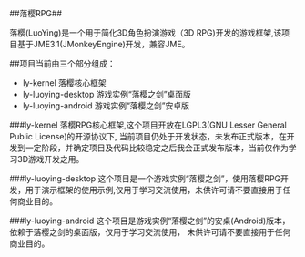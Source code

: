 
##落樱RPG##

落樱(LuoYing)是一个用于简化3D角色扮演游戏（3D RPG)开发的游戏框架,该项目基于JME3.1(JMonkeyEngine)开发，兼容JME。

##项目当前由三个部分组成：

- ly-kernel 落樱核心框架
- ly-luoying-desktop 游戏实例“落樱之剑”桌面版
- ly-luoying-android 游戏实例“落樱之剑”安卓版


###ly-kernel 
落樱RPG核心框架,这个项目开放在LGPL3(GNU Lesser General Public License)的开源协议下,
当前项目仍处于开发状态，未发布正式版本，在开发到一定阶段，并确定项目及代码比较稳定之后我会正式发布版本，当前仅作为学习3D游戏开发之用。

###ly-luoying-desktop
这个项目是一个游戏实例“落樱之剑”，使用落樱RPG开发，用于演示框架的使用示例,仅用于学习交流使用，未供许可请不要直接用于任何商业目的。

###ly-luoying-android
这个项目是游戏实例“落樱之剑”的安桌(Android)版本，依赖于落樱之剑的桌面版，仅用于学习交流使用，
未供许可请不要直接用于任何商业目的。


